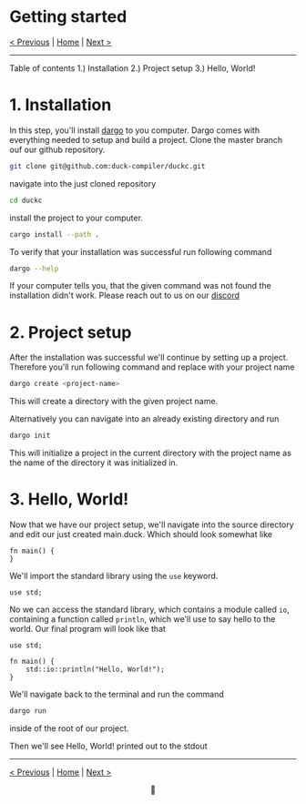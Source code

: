 # Getting started

[< Previous](README.md) | [Home](README.md) | [Next >](002-dargo.md)

---

Table of contents
    1.) Installation
    2.) Project setup
    3.) Hello, World!

# 1. Installation
In this step, you'll install [dargo](./dargo.md) to you computer. Dargo comes with everything needed to setup and build a project.
Clone the master branch ouf our github repository.

```sh
git clone git@github.com:duck-compiler/duckc.git
```

navigate into the just cloned repository

```sh
cd duckc
```

install the project to your computer.

```sh
cargo install --path .
```

To verify that your installation was successful run following command
```sh
dargo --help
```

If your computer tells you, that the given command was not found the installation didn't work. Please reach out to us on our [discord](todo)

# 2. Project setup

After the installation was successful we'll continue by setting up a project. Therefore you'll run following command and replace <project-name> with your project name
```sh
dargo create <project-name>
```
This will create a directory with the given project name.

Alternatively you can navigate into an already existing directory and run
```sh
dargo init
```
This will initialize a project in the current directory with the project name as the name of the directory it was initialized in.

# 3. Hello, World!
Now that we have our project setup, we'll navigate into the source directory and edit our just created main.duck. Which should look somewhat like

```duck
fn main() {
}
```

We'll import the standard library using the `use` keyword.

```duck
use std;
```

No we can access the standard library, which contains a module called `io`, containing a function called `println`, which we'll use to say hello to the world.
Our final program will look like that

```duck
use std;

fn main() {
    std::io::println("Hello, World!");
}
```

We'll navigate back to the terminal and run the command
```sh
dargo run
```
inside of the root of our project.

Then we'll see Hello, World! printed out to the stdout

---

[< Previous](README.md) | [Home](README.md) | [Next >](002-dargo.md)

<div align="center">🦆</div>
